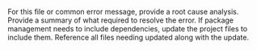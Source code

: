For this file or common error message, provide a root cause analysis.
Provide a summary of what required to resolve the error.
If package management needs to include dependencies, update the project files to include them.
Reference all files needing updated along with the update.